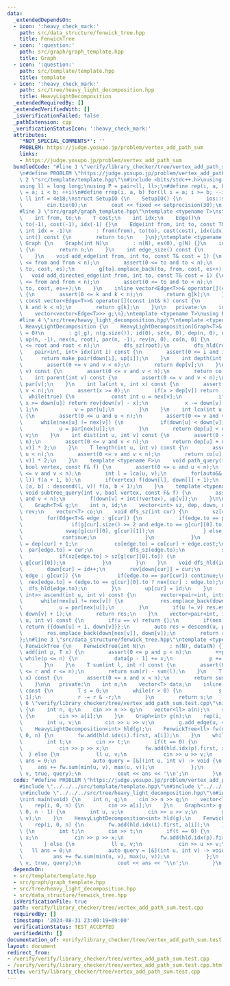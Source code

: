 ```yaml
---
data:
  _extendedDependsOn:
  - icon: ':heavy_check_mark:'
    path: src/data_structure/fenwick_tree.hpp
    title: FenwickTree
  - icon: ':question:'
    path: src/graph/graph_template.hpp
    title: Graph
  - icon: ':question:'
    path: src/template/template.hpp
    title: template
  - icon: ':heavy_check_mark:'
    path: src/tree/heavy_light_decomposition.hpp
    title: HeavyLightDecomposition
  _extendedRequiredBy: []
  _extendedVerifiedWith: []
  _isVerificationFailed: false
  _pathExtension: cpp
  _verificationStatusIcon: ':heavy_check_mark:'
  attributes:
    '*NOT_SPECIAL_COMMENTS*': ''
    PROBLEM: https://judge.yosupo.jp/problem/vertex_add_path_sum
    links:
    - https://judge.yosupo.jp/problem/vertex_add_path_sum
  bundledCode: "#line 1 \"verify/library_checker/tree/vertex_add_path_sum.test.cpp\"\
    \n#define PROBLEM \"https://judge.yosupo.jp/problem/vertex_add_path_sum\"\n#line\
    \ 2 \"src/template/template.hpp\"\n#include <bits/stdc++.h>\nusing namespace std;\n\
    using ll = long long;\nusing P = pair<ll, ll>;\n#define rep(i, a, b) for(ll i\
    \ = a; i < b; ++i)\n#define rrep(i, a, b) for(ll i = a; i >= b; --i)\nconstexpr\
    \ ll inf = 4e18;\nstruct SetupIO {\n    SetupIO() {\n        ios::sync_with_stdio(0);\n\
    \        cin.tie(0);\n        cout << fixed << setprecision(30);\n    }\n} setup_io;\n\
    #line 3 \"src/graph/graph_template.hpp\"\ntemplate <typename T>\nstruct Edge {\n\
    \    int from, to;\n    T cost;\n    int idx;\n    Edge()\n        : from(-1),\
    \ to(-1), cost(-1), idx(-1) {}\n    Edge(int from, int to, const T& cost = 1,\
    \ int idx = -1)\n        : from(from), to(to), cost(cost), idx(idx) {}\n    operator\
    \ int() const {\n        return to;\n    }\n};\ntemplate <typename T>\nstruct\
    \ Graph {\n    Graph(int N)\n        : n(N), es(0), g(N) {}\n    int size() const\
    \ {\n        return n;\n    }\n    int edge_size() const {\n        return es;\n\
    \    }\n    void add_edge(int from, int to, const T& cost = 1) {\n        assert(0\
    \ <= from and from < n);\n        assert(0 <= to and to < n);\n        g[from].emplace_back(from,\
    \ to, cost, es);\n        g[to].emplace_back(to, from, cost, es++);\n    }\n \
    \   void add_directed_edge(int from, int to, const T& cost = 1) {\n        assert(0\
    \ <= from and from < n);\n        assert(0 <= to and to < n);\n        g[from].emplace_back(from,\
    \ to, cost, es++);\n    }\n    inline vector<Edge<T>>& operator[](const int& k)\
    \ {\n        assert(0 <= k and k < n);\n        return g[k];\n    }\n    inline\
    \ const vector<Edge<T>>& operator[](const int& k) const {\n        assert(0 <=\
    \ k and k < n);\n        return g[k];\n    }\n\n   private:\n    int n, es;\n\
    \    vector<vector<Edge<T>>> g;\n};\ntemplate <typename T>\nusing Edges = vector<Edge<T>>;\n\
    #line 4 \"src/tree/heavy_light_decomposition.hpp\"\ntemplate <typename T>\nstruct\
    \ HeavyLightDecomposition {\n    HeavyLightDecomposition(Graph<T>& _g, int root\
    \ = 0)\n        : g(_g), n(g.size()), id(0), sz(n, 0), dep(n, 0), down(n, -1),\
    \ up(n, -1), nex(n, root), par(n, -1), rev(n, 0), co(n, 0) {\n        assert(0\
    \ <= root and root < n);\n        dfs_sz(root);\n        dfs_hld(root);\n    }\n\
    \    pair<int, int> idx(int i) const {\n        assert(0 <= i and i < n);\n  \
    \      return make_pair(down[i], up[i]);\n    }\n    int depth(int v) const {\n\
    \        assert(0 <= v and v < n);\n        return dep[v];\n    }\n    T cost(int\
    \ v) const {\n        assert(0 <= v and v < n);\n        return co[v];\n    }\n\
    \    int parent(int v) const {\n        assert(0 <= v and v < n);\n        return\
    \ par[v];\n    }\n    int la(int v, int x) const {\n        assert(0 <= v and\
    \ v < n);\n        assert(x >= 0);\n        if(x > dep[v]) return -1;\n      \
    \  while(true) {\n            const int u = nex[v];\n            if(down[v] -\
    \ x >= down[u]) return rev[down[v] - x];\n            x -= down[v] - down[u] +\
    \ 1;\n            v = par[u];\n        }\n    }\n    int lca(int u, int v) const\
    \ {\n        assert(0 <= u and u < n);\n        assert(0 <= v and v < n);\n  \
    \      while(nex[u] != nex[v]) {\n            if(down[u] < down[v]) swap(u, v);\n\
    \            u = par[nex[u]];\n        }\n        return dep[u] < dep[v] ? u :\
    \ v;\n    }\n    int dist(int u, int v) const {\n        assert(0 <= u and u <\
    \ n);\n        assert(0 <= v and v < n);\n        return dep[u] + dep[v] - dep[lca(u,\
    \ v)] * 2;\n    }\n    T length(int u, int v) const {\n        assert(0 <= u and\
    \ u < n);\n        assert(0 <= v and v < n);\n        return co[u] + co[v] - co[lca(u,\
    \ v)] * 2;\n    }\n    template <typename F>\n    void path_query(int u, int v,\
    \ bool vertex, const F& f) {\n        assert(0 <= u and u < n);\n        assert(0\
    \ <= v and v < n);\n        int l = lca(u, v);\n        for(auto&& [a, b] : ascend(u,\
    \ l)) f(a + 1, b);\n        if(vertex) f(down[l], down[l] + 1);\n        for(auto&&\
    \ [a, b] : descend(l, v)) f(a, b + 1);\n    }\n    template <typename F>\n   \
    \ void subtree_query(int v, bool vertex, const F& f) {\n        assert(0 <= v\
    \ and v < n);\n        f(down[v] + int(!vertex), up[v]);\n    }\n\n   private:\n\
    \    Graph<T>& g;\n    int n, id;\n    vector<int> sz, dep, down, up, nex, par,\
    \ rev;\n    vector<T> co;\n    void dfs_sz(int cur) {\n        sz[cur] = 1;\n\
    \        for(Edge<T>& edge : g[cur]) {\n            if(edge.to == par[cur]) {\n\
    \                if(g[cur].size() >= 2 and edge.to == g[cur][0].to) {\n      \
    \              swap(g[cur][0], g[cur][1]);\n                } else {\n       \
    \             continue;\n                }\n            }\n            dep[edge.to]\
    \ = dep[cur] + 1;\n            co[edge.to] = co[cur] + edge.cost;\n          \
    \  par[edge.to] = cur;\n            dfs_sz(edge.to);\n            sz[cur] += sz[edge.to];\n\
    \            if(sz[edge.to] > sz[g[cur][0].to]) {\n                swap(edge,\
    \ g[cur][0]);\n            }\n        }\n    }\n    void dfs_hld(int cur) {\n\
    \        down[cur] = id++;\n        rev[down[cur]] = cur;\n        for(const Edge<T>&\
    \ edge : g[cur]) {\n            if(edge.to == par[cur]) continue;\n          \
    \  nex[edge.to] = (edge.to == g[cur][0].to ? nex[cur] : edge.to);\n          \
    \  dfs_hld(edge.to);\n        }\n        up[cur] = id;\n    }\n    vector<pair<int,\
    \ int>> ascend(int u, int v) const {\n        vector<pair<int, int>> res;\n  \
    \      while(nex[u] != nex[v]) {\n            res.emplace_back(down[u], down[nex[u]]);\n\
    \            u = par[nex[u]];\n        }\n        if(u != v) res.emplace_back(down[u],\
    \ down[v] + 1);\n        return res;\n    }\n    vector<pair<int, int>> descend(int\
    \ u, int v) const {\n        if(u == v) return {};\n        if(nex[u] == nex[v])\
    \ return {{down[u] + 1, down[v]}};\n        auto res = descend(u, par[nex[v]]);\n\
    \        res.emplace_back(down[nex[v]], down[v]);\n        return res;\n    }\n\
    };\n#line 3 \"src/data_structure/fenwick_tree.hpp\"\ntemplate <typename T>\nstruct\
    \ FenwickTree {\n    FenwickTree(int N)\n        : n(N), data(N) {}\n    void\
    \ add(int p, T x) {\n        assert(0 <= p and p < n);\n        ++p;\n       \
    \ while(p <= n) {\n            data[p - 1] += x;\n            p += p & -p;\n \
    \       }\n    }\n    T sum(int l, int r) const {\n        assert(0 <= l and l\
    \ <= r and r <= n);\n        return sum(r) - sum(l);\n    }\n    T operator[](int\
    \ x) const {\n        assert(0 <= x and x < n);\n        return sum(x + 1) - sum(x);\n\
    \    }\n\n   private:\n    int n;\n    vector<T> data;\n    inline T sum(int r)\
    \ const {\n        T s = 0;\n        while(r > 0) {\n            s += data[r -\
    \ 1];\n            r -= r & -r;\n        }\n        return s;\n    }\n};\n#line\
    \ 6 \"verify/library_checker/tree/vertex_add_path_sum.test.cpp\"\nint main(void)\
    \ {\n    int n, q;\n    cin >> n >> q;\n    vector<ll> a(n);\n    rep(i, 0, n)\
    \ {\n        cin >> a[i];\n    }\n    Graph<int> g(n);\n    rep(i, 0, n - 1) {\n\
    \        int u, v;\n        cin >> u >> v;\n        g.add_edge(u, v);\n    }\n\
    \    HeavyLightDecomposition<int> hld(g);\n    FenwickTree<ll> fw(n);\n    rep(i,\
    \ 0, n) {\n        fw.add(hld.idx(i).first, a[i]);\n    }\n    while(q--) {\n\
    \        int t;\n        cin >> t;\n        if(t == 0) {\n            ll p, x;\n\
    \            cin >> p >> x;\n            fw.add(hld.idx(p).first, x);\n      \
    \  } else {\n            ll u, v;\n            cin >> u >> v;\n            ll\
    \ ans = 0;\n            auto query = [&](int u, int v) -> void {\n           \
    \     ans += fw.sum(min(u, v), max(u, v));\n            };\n            hld.path_query(u,\
    \ v, true, query);\n            cout << ans << '\\n';\n        }\n    }\n}\n"
  code: "#define PROBLEM \"https://judge.yosupo.jp/problem/vertex_add_path_sum\"\n\
    #include \"../../../src/template/template.hpp\"\n#include \"../../../src/graph/graph_template.hpp\"\
    \n#include \"../../../src/tree/heavy_light_decomposition.hpp\"\n#include \"../../../src/data_structure/fenwick_tree.hpp\"\
    \nint main(void) {\n    int n, q;\n    cin >> n >> q;\n    vector<ll> a(n);\n\
    \    rep(i, 0, n) {\n        cin >> a[i];\n    }\n    Graph<int> g(n);\n    rep(i,\
    \ 0, n - 1) {\n        int u, v;\n        cin >> u >> v;\n        g.add_edge(u,\
    \ v);\n    }\n    HeavyLightDecomposition<int> hld(g);\n    FenwickTree<ll> fw(n);\n\
    \    rep(i, 0, n) {\n        fw.add(hld.idx(i).first, a[i]);\n    }\n    while(q--)\
    \ {\n        int t;\n        cin >> t;\n        if(t == 0) {\n            ll p,\
    \ x;\n            cin >> p >> x;\n            fw.add(hld.idx(p).first, x);\n \
    \       } else {\n            ll u, v;\n            cin >> u >> v;\n         \
    \   ll ans = 0;\n            auto query = [&](int u, int v) -> void {\n      \
    \          ans += fw.sum(min(u, v), max(u, v));\n            };\n            hld.path_query(u,\
    \ v, true, query);\n            cout << ans << '\\n';\n        }\n    }\n}"
  dependsOn:
  - src/template/template.hpp
  - src/graph/graph_template.hpp
  - src/tree/heavy_light_decomposition.hpp
  - src/data_structure/fenwick_tree.hpp
  isVerificationFile: true
  path: verify/library_checker/tree/vertex_add_path_sum.test.cpp
  requiredBy: []
  timestamp: '2024-08-31 23:00:19+09:00'
  verificationStatus: TEST_ACCEPTED
  verifiedWith: []
documentation_of: verify/library_checker/tree/vertex_add_path_sum.test.cpp
layout: document
redirect_from:
- /verify/verify/library_checker/tree/vertex_add_path_sum.test.cpp
- /verify/verify/library_checker/tree/vertex_add_path_sum.test.cpp.html
title: verify/library_checker/tree/vertex_add_path_sum.test.cpp
---
```

